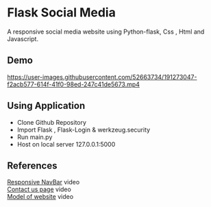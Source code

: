 # Flask Social Media

A responsive social media website using Python-flask, Css , Html and Javascript.

## Demo

https://user-images.githubusercontent.com/52663734/191273047-f2acb577-614f-41f0-98ed-247c41de5673.mp4


## Using Application

- Clone Github Repository
- Import Flask , Flask-Login & werkzeug.security
- Run main.py
- Host on local server 127.0.0.1:5000

## References

[Responsive NavBar](https://www.youtube.com/watch?v=gXkqy0b4M5g) video
<br>
[Contact us page](https://www.youtube.com/watch?v=orBQesFBkXg) video
<br>
[Model of website](https://www.youtube.com/watch?v=dam0GPOAvVI) video
